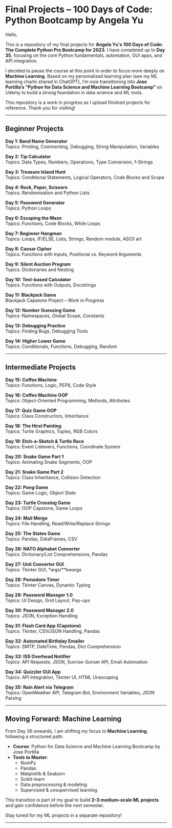 # Final Projects – 100 Days of Code: Python Bootcamp by Angela Yu

Hello,

This is a repository of my final projects for **Angela Yu's 100 Days of Code: The Complete Python Pro Bootcamp for 2023**. I have completed up to **Day 35**, focusing on the core Python fundamentals, automation, GUI apps, and API integration.

I decided to pause the course at this point in order to focus more deeply on **Machine Learning**. Based on my personalized learning plan (see my ML learning charts shared in ChatGPT), I’m now transitioning into **Jose Portilla’s “Python for Data Science and Machine Learning Bootcamp”** on Udemy to build a strong foundation in data science and ML tools.

This repository is a work in progress as I upload finished projects for reference. Thank you for visiting!

---

## Beginner Projects

**Day 1: Band Name Generator**  
Topics: Printing, Commenting, Debugging, String Manipulation, Variables

**Day 2: Tip Calculator**  
Topics: Data Types, Numbers, Operations, Type Conversion, f-Strings

**Day 3: Treasure Island Hunt**  
Topics: Conditional Statements, Logical Operators, Code Blocks and Scope

**Day 4: Rock, Paper, Scissors**  
Topics: Randomisation and Python Lists

**Day 5: Password Generator**  
Topics: Python Loops

**Day 6: Escaping the Maze**  
Topics: Functions, Code Blocks, While Loops

**Day 7: Beginner Hangman**  
Topics: Loops, IF/ELSE, Lists, Strings, Random module, ASCII art

**Day 8: Caesar Cipher**  
Topics: Functions with Inputs, Positional vs. Keyword Arguments

**Day 9: Silent Auction Program**  
Topics: Dictionaries and Nesting

**Day 10: Text-based Calculator**  
Topics: Functions with Outputs, Docstrings

**Day 11: Blackjack Game**  
Blackjack Capstone Project – *Work in Progress*

**Day 12: Number Guessing Game**  
Topics: Namespaces, Global Scope, Constants

**Day 13: Debugging Practice**  
Topics: Finding Bugs, Debugging Tools

**Day 14: Higher Lower Game**  
Topics: Conditionals, Functions, Debugging, Random

---

## Intermediate Projects

**Day 15: Coffee Machine**  
Topics: Functions, Logic, PEP8, Code Style

**Day 16: Coffee Machine OOP**  
Topics: Object-Oriented Programming, Methods, Attributes

**Day 17: Quiz Game OOP**  
Topics: Class Constructors, Inheritance

**Day 18: The Hirst Painting**  
Topics: Turtle Graphics, Tuples, RGB Colors

**Day 19: Etch-a-Sketch & Turtle Race**  
Topics: Event Listeners, Functions, Coordinate System

**Day 20: Snake Game Part 1**  
Topics: Animating Snake Segments, OOP

**Day 21: Snake Game Part 2**  
Topics: Class Inheritance, Collision Detection

**Day 22: Pong Game**  
Topics: Game Logic, Object State

**Day 23: Turtle Crossing Game**  
Topics: OOP Capstone, Game Loops

**Day 24: Mail Merge**  
Topics: File Handling, Read/Write/Replace Strings

**Day 25: The States Game**  
Topics: Pandas, DataFrames, CSV

**Day 26: NATO Alphabet Converter**  
Topics: Dictionary/List Comprehensions, Pandas

**Day 27: Unit Converter GUI**  
Topics: Tkinter GUI, *args/**kwargs

**Day 28: Pomodoro Timer**  
Topics: Tkinter Canvas, Dynamic Typing

**Day 29: Password Manager 1.0**  
Topics: UI Design, Grid Layout, Pop-ups

**Day 30: Password Manager 2.0**  
Topics: JSON, Exception Handling

**Day 31: Flash Card App (Capstone)**  
Topics: Tkinter, CSV/JSON Handling, Pandas

**Day 32: Automated Birthday Emailer**  
Topics: SMTP, DateTime, Pandas, Dict Comprehension

**Day 33: ISS Overhead Notifier**  
Topics: API Requests, JSON, Sunrise-Sunset API, Email Automation

**Day 34: Quizzler GUI App**  
Topics: API Integration, Tkinter UI, HTML Unescaping

**Day 35: Rain Alert via Telegram**  
Topics: OpenWeather API, Telegram Bot, Environment Variables, JSON Parsing

---

## Moving Forward: Machine Learning

From Day 36 onwards, I am shifting my focus to **Machine Learning**, following a structured path:

- **Course**: Python for Data Science and Machine Learning Bootcamp by Jose Portilla
- **Tools to Master**:
  - NumPy
  - Pandas
  - Matplotlib & Seaborn
  - Scikit-learn
  - Data preprocessing & modeling
  - Supervised & unsupervised learning

This transition is part of my goal to build **2–3 medium-scale ML projects** and gain confidence before the next semester.

Stay tuned for my ML projects in a separate repository!

---
